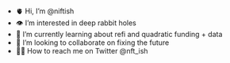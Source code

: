 - 🫀 Hi, I’m @niftish
- 👁 I’m interested in deep rabbit holes 
- 🧠 I’m currently learning about refi and quadratic funding + data 
- 👄 I’m looking to collaborate on fixing the future 
- 👂🏼 How to reach me on Twitter @nft_ish

<!---
niftish/niftish is a ✨ special ✨ repository because its `README.md` (this file) appears on your GitHub profile.
You can click the Preview link to take a look at your changes.
--->
